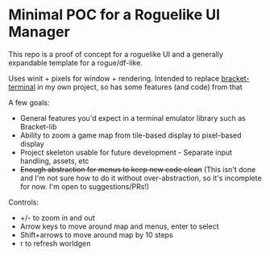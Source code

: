 # Minimal POC for a Roguelike UI Manager

This repo is a proof of concept for a roguelike UI and a generally expandable template for a rogue/df-like.

Uses winit + pixels for window + rendering. Intended to replace [bracket-terminal](https://github.com/amethyst/bracket-lib/tree/master/bracket-terminal) in my own project, so has some features (and code) from that

A few goals:
- General features you'd expect in a terminal emulator library such as Bracket-lib
- Ability to zoom a game map from tile-based display to pixel-based display
- Project skeleton usable for future development - Separate input handling, assets, etc
- ~~Enough abstraction for menus to keep new code clean~~ (This isn't done and I'm not sure how to do it without over-abstraction, so it's incomplete for now. I'm open to suggestions/PRs!)

Controls:
- +/- to zoom in and out
- Arrow keys to move around map and menus, enter to select
- Shift+arrows to move around map by 10 steps
- r to refresh worldgen